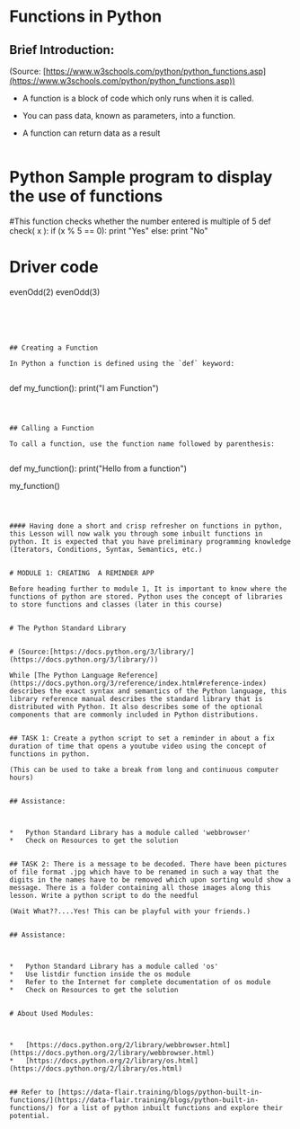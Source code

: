 # Functions in Python


## Brief Introduction:

(Source: [https://www.w3schools.com/python/python_functions.asp](https://www.w3schools.com/python/python_functions.asp))



*   A function is a block of code which only runs when it is called.
*   You can pass data, known as parameters, into a function.
*   A function can return data as a result

    ```
# Python Sample program to display the use of functions
#This function checks whether the number entered is multiple of 5
def check( x ):
    if (x % 5 == 0):
        print "Yes"
    else:
        print "No"
  
# Driver code
evenOdd(2)
evenOdd(3)
   ```
    




## Creating a Function

In Python a function is defined using the `def` keyword:


```
def my_function():
  print("I am Function")
```



## Calling a Function

To call a function, use the function name followed by parenthesis:


```
def my_function():
  print("Hello from a function")

my_function()
```



#### Having done a short and crisp refresher on functions in python, this Lesson will now walk you through some inbuilt functions in python. It is expected that you have preliminary programming knowledge (Iterators, Conditions, Syntax, Semantics, etc.) 


# MODULE 1: CREATING  A REMINDER APP

Before heading further to module 1, It is important to know where the functions of python are stored. Python uses the concept of libraries to store functions and classes (later in this course)


# The Python Standard Library


# (Source:[https://docs.python.org/3/library/](https://docs.python.org/3/library/))

While [The Python Language Reference](https://docs.python.org/3/reference/index.html#reference-index) describes the exact syntax and semantics of the Python language, this library reference manual describes the standard library that is distributed with Python. It also describes some of the optional components that are commonly included in Python distributions.


## TASK 1: Create a python script to set a reminder in about a fix duration of time that opens a youtube video using the concept of functions in python. 

(This can be used to take a break from long and continuous computer hours)


## Assistance: 



*   Python Standard Library has a module called 'webbrowser'
*   Check on Resources to get the solution 


## TASK 2: There is a message to be decoded. There have been pictures of file format .jpg which have to be renamed in such a way that the digits in the names have to be removed which upon sorting would show a message. There is a folder containing all those images along this lesson. Write a python script to do the needful 

(Wait What??....Yes! This can be playful with your friends.)


## Assistance: 



*   Python Standard Library has a module called 'os'
*   Use listdir function inside the os module
*   Refer to the Internet for complete documentation of os module
*   Check on Resources to get the solution 


# About Used Modules:



*   [https://docs.python.org/2/library/webbrowser.html](https://docs.python.org/2/library/webbrowser.html)
*   [https://docs.python.org/2/library/os.html](https://docs.python.org/2/library/os.html)


## Refer to [https://data-flair.training/blogs/python-built-in-functions/](https://data-flair.training/blogs/python-built-in-functions/) for a list of python inbuilt functions and explore their potential.


